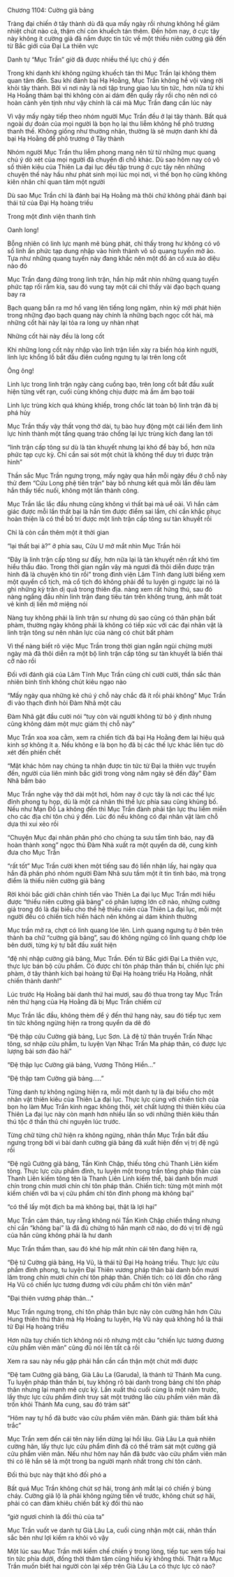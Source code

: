 




Chương 1104: Cường giả bảng


Tràng đại chiến ở tây thành dù đã qua mấy ngày rồi nhưng không hề giảm nhiệt chút nào cả, thậm chí còn khuếch tán thêm. Đến hôm nay, ở cực tây này không ít cường giả đã nắm được tin tức về một thiếu niên cường giả đến từ Bắc giới của Đại La thiên vực

Danh tự “Mục Trần” giờ đã được nhiều thế lực chú ý đến

Trong khi danh khí không ngừng khuếch tán thì Mục Trần lại không thèm quan tâm đến. Sau khi đánh bại Hạ Hoằng, Mục Trần không hề vội vàng rời khỏi tây thành. Bởi vì nơi này là nơi tập trung giao lưu tin tức, hơn nữa từ khi Hạ Hoằng thảm bại thì không còn ai dám đến quấy rầy rồi cho nên nơi có hoàn cảnh yên tịnh như vậy chính là cái mà Mục Trần đang cần lúc này

Vì vậy mấy ngày tiếp theo nhóm người Mục Trần đều ở lại tây thành. Bất quá ngoài dự đoán của mọi người là bọn họ lại thu liễm không hề phô trương thanh thế. Không giống như thường nhân, thường là sẽ mượn danh khí đả bại Hạ Hoằng để phô trương ở Tây thành

Nhóm người Mục Trần thu liễm phong mang nên từ từ những mục quang chú ý dò xét của mọi người đã chuyển đi chỗ khác. Dù sao hôm nay có vô số thiên kiêu của Thiên La đại lục đều tập trung ở cực tây nên những chuyện thế này hầu như phát sinh mọi lúc mọi nơi, vì thế bọn họ cũng không kiên nhân chỉ quan tâm một người

Dù sao Mục Trần chỉ là đánh bại Hạ Hoằng mà thôi chứ không phải đánh bại thái tử của Đại Hạ hoàng triều

Trong một đình viện thanh tĩnh

Oanh long!

Bỗng nhiên có linh lực mạnh mẽ bùng phát, chỉ thấy trong hư không có vô số linh ấn phức tạp dung nhập vào hình thành vô số quang tuyến mờ ảo. Tựa như những quang tuyến này đang khắc nên một đồ án cổ xưa ảo diệu nào đó

Mục Trần đang đứng trong linh trận, hắn híp mắt nhìn những quang tuyến phức tạp rối rắm kia, sau đó vung tay một cái chỉ thấy vài đạo bạch quang bay ra

Bạch quang bắn ra mơ hồ vang lên tiếng long ngâm, nhìn kỹ mới phát hiện trong những đạo bạch quang này chính là những bạch ngọc cốt hài, mà những cốt hài này lại tỏa ra long uy nhàn nhạt

Những cốt hài này đều là long cốt

Khi những long cốt này nhập vào linh trận liền xày ra biến hóa kinh người, linh lực khổng lồ bắt đầu điên cuồng ngưng tụ lại trên long cốt

Ông ông!

Linh lực trong linh trận ngày càng cuồng bạo, trên long cốt bắt đầu xuất hiện từng vết rạn, cuối cùng không chịu được mà ầm ầm bạo toái

Linh lực trùng kích quá khủng khiếp, trong chốc lát toàn bộ linh trận đã bị phá hủy

Mục Trần thấy vậy thất vọng thở dài, tụ bào huy động một cái liền đem linh lực hình thành một tầng quang tráo chống lại lực trùng kích đang lan tới

“linh trận cấp tông sư dù là tàn khuyết nhưng lại khó để bày bố, hơn nữa phức tạp cực kỳ. Chỉ cần sai sót một chút là không thể duy trì được trận hình”

Thần sắc Mục Trần ngưng trọng, mấy ngày qua hắn mỗi ngày đều ở chỗ này thử đem “Cửu Long phệ tiên trận” bày bố nhưng kết quả mỗi lần đều làm hắn thấy tiếc nuối, không một lần thành công.

Mục Trần lắc lắc đầu nhưng cũng không vì thất bại mà uể oải. Vì hắn cảm giác được mỗi lần thất bại là hắn tìm được điểm sai lầm, chỉ cần khắc phục hoàn thiện là có thể bố trí được một linh trận cấp tông sư tàn khuyết rồi

Chỉ là còn cần thêm một ít thời gian

“lại thất bại à?” ở phía sau, Cửu U mở mắt nhìn Mục Trần hỏi

“Đây là linh trận cấp tông sư đấy, hơn nữa lại là tàn khuyết nên rất khó tìm hiểu thấu đáo. Trong thời gian ngắn vậy mà ngươi đã thôi diễn được trận hình đã là chuyện khó tin rồi” trong đình viện Lâm Tĩnh đang lười biếng xem một quyển cổ tịch, mà cổ tịch đó không phải để tu luyện gì ngược lại nó là ghi những kỳ trân dị quả trong thiên địa. nàng xem rất hứng thú, sau đó nàng ngẩng đầu nhìn linh trận đang tiêu tán trên không trung, ánh mắt toát vẻ kinh dị liền mở miệng nói

Nàng tuy không phải là linh trận sư nhưng dù sao cũng có thân phận bất phàm, thường ngày không phải là không có tiếp xúc với các đại nhân vật là linh trận tông sư nên nhãn lực của nàng có chút bất phàm

Vì thế nàng biết rõ việc Mục Trần trong thời gian ngắn ngủi chừng mười ngày mà đã thôi diễn ra một bộ linh trận cấp tông sư tàn khuyết là biến thái cỡ nào rồi

Đối với đánh giá của Lâm Tĩnh Mục Trần cũng chỉ cười cười, thần sắc thản nhiên bình tĩnh không chút kiêu ngạo nào

“Mấy ngày qua những kẻ chú ý chỗ này chắc đã ít rồi phải không” Mục Trần đi vào thạch đình hỏi Đàm Nhã một câu

Đàm Nhã gật đầu cười nói “tuy còn vài người không từ bỏ ý định nhưng cũng không dám một mực giám thị chỗ này”

Mục Trần xoa xoa cằm, xem ra chiến tích đả bại Hạ Hoằng đem lại hiệu quả kinh sợ không ít a. Nếu không e là bọn họ đã bị các thế lực khác liên tục dò xét đến phiền chết

“Mặt khác hôm nay chúng ta nhận được tin tức từ Đại la thiên vực truyền đến, người của liên minh bắc giới trong vòng năm ngày sẽ đến đây” Đàm Nhã bẩm báo

Mục Trần nghe vậy thở dài một hơi, hôm nay ở cực tây là nơi các thế lực đỉnh phong tụ họp, dù là một cá nhân thì thế lực phía sau cũng khủng bố. Nếu như Mạn Đồ La không đến thì Mục Trần đành phải tận lực thu liễm miễn cho các địa chí tôn chú ý đến. Lúc đó nếu không có đại nhân vật làm chỗ dựa thì xui xẻo rồi

“Chuyện Mục đại nhân phân phó cho chúng ta sưu tầm tình báo, nay đã hoàn thành xong” ngọc thủ Đàm Nhà xuất ra một quyển da dê, cung kính đưa cho Mục Trần

“rất tốt” Mục Trần cười khen một tiếng sau đó liền nhận lấy, hai ngày qua hắn đã phân phó nhóm người Đàm Nhã sưu tầm một ít tin tình báo, mà trọng điểm là thiếu niên cường giả bảng

Rời khỏi bắc giới chân chính tiến vào Thiên La đại lục Mục Trần mới hiểu được “thiếu niên cường giả bảng” có phân lượng lớn cỡ nào, những cường giả trong đó là đại biểu cho thế hệ thiếu niên của Thiên La đại lục, mỗi một người đều có chiến tích hiển hách nên không ai dám khinh thường

Mục trần mở ra, chợt có linh quang lóe lên. Linh quang ngưng tụ ở bên trên thành ba chữ “cường giả bảng”, sau đó không ngừng có linh quang chớp lóe bên dưới, từng ký tự bắt đầu xuất hiện

“đệ nhị nhập cường giả bảng, Mục Trần. Đến từ Bắc giới Đại La thiên vực, thực lực bán bộ cửu phẩm. Có được chí tôn pháp thân thần bí, chiến lực phi phàm, ở tây thành kích bại hoàng tử Đại Hạ hoàng triều Hạ Hoằng, nhất chiến thành danh!”

Lúc trước Hạ Hoằng bài danh thứ hai mươi, sau đó thua trong tay Mục Trần nên thứ hạng của Hạ Hoằng đã bị Mục Trần chiếm cứ

Mục Trần lắc đầu, không thèm để ý đến thứ hạng này, sau đó tiếp tục xem tin tức không ngừng hiện ra trong quyển da dê đó

“Đệ thập cửu Cường giả bảng, Lục Sơn. Là đệ tử thân truyền Trấn Nhạc tông, sơ nhập cửu phẩm, tu luyện Vạn Nhạc Trấn Ma pháp thân, có được lực lượng bài sơn đảo hải”

“Đệ thập lục Cường giả bảng, Vương Thông Hiền…”

“Đệ thập tam Cường giả bảng…..”

Từng danh tự không ngừng hiện ra, mỗi một danh tự là đại biểu cho một nhân vật thiên kiêu của Thiên La đại lục. Thực lực cùng với chiến tích của bọn họ làm Mục Trần kinh ngạc không thôi, xét chất lượng thì thiên kiêu của Thiên La đại lục này còn mạnh hơn nhiều lần so với những thiên kiêu thần thú tộc ở thần thú chi nguyên lúc trước.

Từng chữ từng chữ hiện ra không ngừng, nhãn thần Mục Trần bắt đầu ngưng trọng bởi vì bài danh cường giả bảng đã xuất hiện đến vị trị đệ ngũ rồi

“Đệ ngũ Cường giả bảng, Tần Kinh Chập, thiếu tông chủ Thanh Liên kiếm tông. Thực lực cửu phẩm đỉnh, tu luyện một trong trấn tông pháp thân của Thanh Liên kiếm tông tên là Thanh Liên Linh kiếm thể, bài danh bốn mươi chín trong chín mươi chín chí tôn pháp thân. Chiến tích: từng một mình một kiếm chiến với ba vị cửu phẩm chí tôn đỉnh phong mà không bại”

“có thể lấy một địch ba mà không bại, thật là lợi hại”

Mục Trần cảm thán, tuy rằng không nói Tần Kinh Chập chiến thắng nhưng chỉ cần “không bại” là đã đủ chứng tỏ hắn mạnh cỡ nào, do đó vị trí đệ ngũ của hắn cũng không phải là hư danh

Mục Trần thầm than, sau đó khé híp mắt nhìn cái tên đang hiện ra,

“Đệ tứ Cường giả bảng, Hạ Vũ, là thái tử Đại Hạ hoàng triều. Thực lực cửu phẩm đỉnh phong, tu luyện Đại Thiên vương pháp thân bài danh bốn mươi lăm trong chín mươi chín chí tôn pháp thân. Chiến tích: có lời đồn cho rằng Hạ Vũ có chiến lực tương đương với cửu phẩm chí tôn viên mãn”

"Đại thiên vương pháp thân..."

Mục Trần ngưng trọng, chí tôn pháp thân bực này còn cường hãn hơn Cửu Hung thiên thú thân mà Hạ Hoằng tu luyện, Hạ Vũ này quả không hổ là thái tử Đại Hạ hoàng triều

Hơn nữa tuy chiến tích không nói rõ nhưng một câu “chiến lực tương đương cửu phẩm viên mãn” cũng đủ nói lên tất cả rồi

Xem ra sau này nếu gặp phải hắn cần cẩn thận một chút mới được

“Đệ tam Cường giả bảng, Già Lâu La (Garuda), là thánh tử Thánh Ma cung. Tu luyện pháp thân thần bí, tuy không rõ bài danh trong bảng chí tôn pháp thân nhưng lại mạnh mẽ cực kỳ. Lần xuất thủ cuối cùng là một năm trước, lấy thực lực cửu phẩm đỉnh truy sát một trưởng lão cửu phẩm viên mãn đã trốn khỏi Thánh Ma cung, sau đó trảm sát”

“Hôm nay tự hồ đã bước vào cửu phẩm viên mãn. Đánh giá: thâm bất khả trắc”

Mục Trần xem đến cái tên này liền dừng lại hồi lâu. Già Lâu La quả nhiên cường hãn, lấy thực lực cửu phẩm đỉnh đã có thể trảm sát một cường giả cửu phẩm viên mãn. Nếu như hôm nay hắn đã bước vào cửu phẩm viên mãn thì có lẽ hắn sẽ là một trong ba người mạnh nhất trong chí tôn cảnh.

Đối thủ bực này thật khó đối phó a

Bất quá Mục Trần không chút sợ hãi, trong ánh mắt lại có chiến ý bùng cháy. Cường giả lộ là phải không ngừng tiến về trước, không chút sợ hãi, phải có can đảm khiêu chiến bất kỳ đối thủ nào

“giờ ngươi chính là đối thủ của ta”

Mục Trần vuốt ve danh tự Già Lâu La, cuối cùng nhận một cái, nhãn thần sắc bén như lợi kiếm ra khỏi vỏ vậy

Một lúc sau Mục Trần mới kiềm chế chiến ý trong lòng, tiếp tục xem tiếp hai tin tức phía dưới, đồng thời thâm tâm cũng hiếu kỳ không thôi. Thật ra Mục Trần muốn biết hai người còn lại xếp trên Già Lâu La có thực lực cõ nào?




